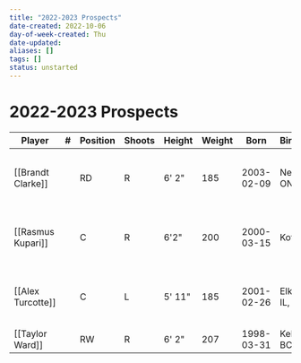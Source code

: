 ```yaml
---
title: "2022-2023 Prospects"
date-created: 2022-10-06
day-of-week-created: Thu
date-updated: 
aliases: []
tags: []
status: unstarted
---
```


# 2022-2023 Prospects


Player | \# | Position | Shoots | Height | Weight | Born | Birthplace | Draft
---|---|---|---|---|---|---|---|---
[[Brandt Clarke]] | | RD | R | 6' 2" | 185 | 2003-02-09 | Nepean, ON, CAN | 2021 LAK, 1st rd, 8th pk (8th overall)
[[Rasmus Kupari]] | |  C | R | 6'2" | 200 |2000-03-15 | Kotka, FIN | 2018 LAK, 1st rd, 20th pk (20th overall)
[[Alex Turcotte]]| | C | L | 5' 11" | 185 | 2001-02-26 | Elk Grove, IL, USA | 2019 LAK, 1st rd, 5th pk (5th overall) 
[[Taylor Ward]] | | RW | R | 6' 2" | 207 | 1998-03-31 | Kelowna, BC, CAN | undrafted


